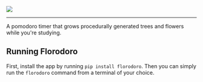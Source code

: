 ![](https://raw.githubusercontent.com/xiaoxiae/Florodoro/master/florodoro/images/logo.svg)

---

A pomodoro timer that grows procedurally generated trees and flowers while you're studying.

## Running Florodoro
First, install the app by running `pip install florodoro`.
Then you can simply run the `florodoro` command from a terminal of your choice.
